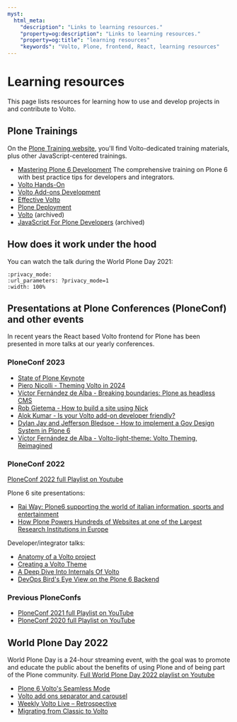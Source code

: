 ```yaml
---
myst:
  html_meta:
    "description": "Links to learning resources."
    "property=og:description": "Links to learning resources."
    "property=og:title": "learning resources"
    "keywords": "Volto, Plone, frontend, React, learning resources"
---
```


# Learning resources

This page lists resources for learning how to use and develop projects in and contribute to Volto.


## Plone Trainings

On the [Plone Training website](https://training.plone.org), you'll find Volto-dedicated training materials, plus other JavaScript-centered trainings.

-   [Mastering Plone 6 Development](https://training.plone.org/mastering-plone/)
    The comprehensive training on Plone 6 with best practice tips for developers and integrators.
-   [Volto Hands-On](https://training.plone.org/voltohandson/index.html)
-   [Volto Add-ons Development](https://training.plone.org/voltoaddons/index.html)
-   [Effective Volto](https://training.plone.org/effective-volto/index.html)
-   [Plone Deployment](https://training.plone.org/plone-deployment/index.html)
-   [Volto](https://2022.training.plone.org/volto/index.html) (archived)
-   [JavaScript For Plone Developers](https://2022.training.plone.org/javascript/index.html) (archived)


## How does it work under the hood

You can watch the talk during the World Plone Day 2021:

```{youtube} kHec4MXH8vo
:privacy_mode:
:url_parameters: ?privacy_mode=1
:width: 100%
```


## Presentations at Plone Conferences (PloneConf) and other events

In recent years the React based Volto frontend for Plone has been presented in more talks at our yearly conferences.


### PloneConf 2023

-   [State of Plone Keynote](https://www.youtube.com/watch?v=jl19wuC0wtw&%3Blist=PLGN9BI-OAQkSXMXVBXLWQAQr0AF2xM_NU&%3Bindex=1)
-   [Piero Nicolli - Theming Volto in 2024](https://www.youtube.com/watch?v=LkPOsIn1jYY&%3Blist=PLGN9BI-OAQkSXMXVBXLWQAQr0AF2xM_NU&%3Bindex=6)
-   [Víctor Fernández de Alba - Breaking boundaries: Plone as headless CMS](https://www.youtube.com/watch?v=43LVtjYyo28&list=PLGN9BI-OAQkSXMXVBXLWQAQr0AF2xM_NU&index=7)
-   [Rob Gietema - How to build a site using Nick](https://www.youtube.com/watch?v=ZbdYvNAnamM&list=PLGN9BI-OAQkSXMXVBXLWQAQr0AF2xM_NU&index=18)
-   [Alok Kumar - Is your Volto add-on developer friendly?](https://www.youtube.com/watch?v=E6fH3NhR2Hc&list=PLGN9BI-OAQkSXMXVBXLWQAQr0AF2xM_NU&index=20)
-   [Dylan Jay and Jefferson Bledsoe - How to implement a Gov Design System in Plone 6](https://www.youtube.com/watch?v=_XmKc7jNIE8&list=PLGN9BI-OAQkSXMXVBXLWQAQr0AF2xM_NU&index=25)
-   [Víctor Fernández de Alba - Volto-light-theme: Volto Theming, Reimagined](https://www.youtube.com/watch?v=t2X2NO62J-8)


### PloneConf 2022

[PloneConf 2022 full Playlist on Youtube](https://www.youtube-nocookie.com/embed/playlist?list=PLGN9BI-OAQkQxqQcCZeJefMC8XlA_qv3Z)

Plone 6 site presentations:

-   [Rai Way: Plone6 supporting the world of italian information, sports and entertainment](https://www.youtube.com/watch?v=hHHGlSjf5O4&list=PLGN9BI-OAQkQxqQcCZeJefMC8XlA_qv3Z)
-   [How Plone Powers Hundreds of Websites at one of the Largest Research Institutions in Europe](https://www.youtube.com/watch?v=bxWt-GEmPcc&%3Blist=PLGN9BI-OAQkQxqQcCZeJefMC8XlA_qv3Z)

Developer/integrator talks:

-   [Anatomy of a Volto project](https://www.youtube.com/watch?v=JtNufyFlgc8&list=PLGN9BI-OAQkQxqQcCZeJefMC8XlA_qv3Z)
-   [Creating a Volto Theme](https://www.youtube.com/watch?v=AMHN74Jr27Y&%3Blist=PLGN9BI-OAQkQxqQcCZeJefMC8XlA_qv3Z)
-   [A Deep Dive Into Internals Of Volto](https://www.youtube.com/watch?v=sMeTDRgp3uI&list=PLGN9BI-OAQkQxqQcCZeJefMC8XlA_qv3Z)
-   [DevOps Bird's Eye View on the Plone 6 Backend](https://www.youtube.com/watch?v=L5PvGwWC9P4&%3Blist=PLGN9BI-OAQkQxqQcCZeJefMC8XlA_qv3Z)


### Previous PloneConfs

-   [PloneConf 2021 full Playlist on YouTube](https://www.youtube-nocookie.com/embed/playlist?list=PLGN9BI-OAQkQDLQinBwdEXpebDTQCwdGi)
-   [PloneConf 2020 full Playlist on YouTube](https://www.youtube-nocookie.com/embed/playlist?list=PLGN9BI-OAQkTJPayNdKIZ8lLDm5RVOLV3)


## World Plone Day 2022

World Plone Day is a 24-hour streaming event, with the goal was to promote and educate the public about the benefits of using Plone and of being part of the Plone community. [Full World Plone Day 2022 playlist on Youtube](https://www.youtube-nocookie.com/embed/playlist?list=PLGN9BI-OAQkQmEqf6O8jeyoFY1b2hD1uL)

-   [Plone 6 Volto's Seamless Mode](https://www.youtube.com/watch?v=Mj8pHRBls-w&list=PLGN9BI-OAQkQmEqf6O8jeyoFY1b2hD1uL)
-   [Volto add ons separator and carousel](https://www.youtube.com/watch?v=eyTMI5TYcVg&list=PLGN9BI-OAQkQmEqf6O8jeyoFY1b2hD1uL)
-   [Weekly Volto Live – Retrospective](https://www.youtube.com/watch?v=WT6OjkSrB20&%3Blist=PLGN9BI-OAQkQmEqf6O8jeyoFY1b2hD1uL)
-   [Migrating from Classic to Volto](https://www.youtube.com/watch?v=09fg456T90s&list=PLGN9BI-OAQkQmEqf6O8jeyoFY1b2hD1uL)
